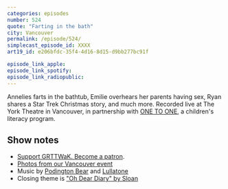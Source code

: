 ```yaml
---
categories: episodes
number: 524
quote: "Farting in the bath"
city: Vancouver
permalink: /episode/524/
simplecast_episode_id: XXXX
art19_id: e206bfdc-35f4-4d16-8d15-d9bb277bc91f

episode_link_apple: 
episode_link_spotify: 
episode_link_radiopublic: 
---
```


Annelies farts in the bathtub, Emilie overhears her parents having sex, Ryan shares a Star Trek Christmas story, and much more. Recorded live at The York Theatre in Vancouver, in partnership with [ONE TO ONE](http://www.one-to-one.ca/volunteer/), a children's literacy program.

## Show notes
* [Support GRTTWaK. Become a patron](https://grownupsreadthingstheywroteaskids.com/support/?utm_source=podcast&utm_medium=referral&utm_campaign=524).
* [Photos from our Vancouver event](https://www.facebook.com/media/set/?set=a.10156181154303600&type=1&l=40d147cb70)
* Music by [Podington Bear](https://geo.itunes.apple.com/us/artist/podington-bear/id250459572?at=10lR7u&mt=1&app=music) and [Lullatone](https://geo.itunes.apple.com/us/artist/lullatone/id34467705?at=10lR7u&mt=1&app=music)
* Closing theme is ["Oh Dear Diary" by Sloan](http://sloan.spinshop.com/details/9850)